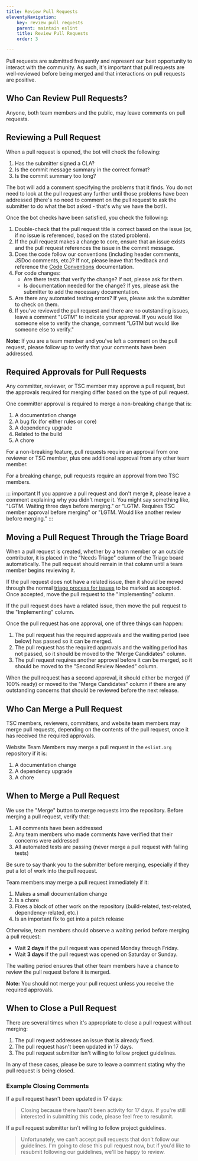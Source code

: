 ```yaml
---
title: Review Pull Requests
eleventyNavigation:
    key: review pull requests
    parent: maintain eslint
    title: Review Pull Requests
    order: 3

---
```


Pull requests are submitted frequently and represent our best opportunity to interact with the community. As such, it's important that pull requests are well-reviewed before being merged and that interactions on pull requests are positive.

## Who Can Review Pull Requests?

Anyone, both team members and the public, may leave comments on pull requests.

## Reviewing a Pull Request

When a pull request is opened, the bot will check the following:

1. Has the submitter signed a CLA?
1. Is the commit message summary in the correct format?
1. Is the commit summary too long?

The bot will add a comment specifying the problems that it finds. You do not need to look at the pull request any further until those problems have been addressed (there's no need to comment on the pull request to ask the submitter to do what the bot asked - that's why we have the bot!).

Once the bot checks have been satisfied, you check the following:

1. Double-check that the pull request title is correct based on the issue (or, if no issue is referenced, based on the stated problem).
1. If the pull request makes a change to core, ensure that an issue exists and the pull request references the issue in the commit message.
1. Does the code follow our conventions (including header comments, JSDoc comments, etc.)? If not, please leave that feedback and reference the [Code Conventions](../contribute/code-conventions) documentation.
1. For code changes:
    * Are there tests that verify the change? If not, please ask for them.
    * Is documentation needed for the change? If yes, please ask the submitter to add the necessary documentation.
1. Are there any automated testing errors? If yes, please ask the submitter to check on them.
1. If you've reviewed the pull request and there are no outstanding issues, leave a comment "LGTM" to indicate your approval. If you would like someone else to verify the change, comment "LGTM but would like someone else to verify."

**Note:** If you are a team member and you've left a comment on the pull request, please follow up to verify that your comments have been addressed.

## Required Approvals for Pull Requests

Any committer, reviewer, or TSC member may approve a pull request, but the approvals required for merging differ based on the type of pull request.

One committer approval is required to merge a non-breaking change that is:

1. A documentation change
1. A bug fix (for either rules or core)
1. A dependency upgrade
1. Related to the build
1. A chore

For a non-breaking feature, pull requests require an approval from one reviewer or TSC member, plus one additional approval from any other team member.

For a breaking change, pull requests require an approval from two TSC members.

::: important
If you approve a pull request and don't merge it, please leave a comment explaining why you didn't merge it. You might say something like, "LGTM. Waiting three days before merging." or "LGTM. Requires TSC member approval before merging" or "LGTM. Would like another review before merging."
:::

## Moving a Pull Request Through the Triage Board

When a pull request is created, whether by a team member or an outside contributor, it is placed in the "Needs Triage" column of the Triage board automatically. The pull request should remain in that column until a team member begins reviewing it.

If the pull request does not have a related issue, then it should be moved through the normal [triage process for issues](./manage-issues) to be marked as accepted. Once accepted, move the pull request to the "Implementing" column.

If the pull request does have a related issue, then move the pull request to the "Implementing" column.

Once the pull request has one approval, one of three things can happen:

1. The pull request has the required approvals and the waiting period (see below) has passed so it can be merged.
1. The pull request has the required approvals and the waiting period has not passed, so it should be moved to the "Merge Candidates" column.
1. The pull request requires another approval before it can be merged, so it should be moved to the "Second Review Needed" column.

When the pull request has a second approval, it should either be merged (if 100% ready) or moved to the "Merge Candidates" column if there are any outstanding concerns that should be reviewed before the next release.

## Who Can Merge a Pull Request

TSC members, reviewers, committers, and website team members may merge pull requests, depending on the contents of the pull request, once it has received the required approvals.

Website Team Members may merge a pull request in the `eslint.org` repository if it is:

1. A documentation change
1. A dependency upgrade
1. A chore

## When to Merge a Pull Request

We use the "Merge" button to merge requests into the repository. Before merging a pull request, verify that:

1. All comments have been addressed
1. Any team members who made comments have verified that their concerns were addressed
1. All automated tests are passing (never merge a pull request with failing tests)

Be sure to say thank you to the submitter before merging, especially if they put a lot of work into the pull request.

Team members may merge a pull request immediately if it:

1. Makes a small documentation change
1. Is a chore
1. Fixes a block of other work on the repository (build-related, test-related, dependency-related, etc.)
1. Is an important fix to get into a patch release

Otherwise, team members should observe a waiting period before merging a pull request:

* Wait **2 days** if the pull request was opened Monday through Friday.
* Wait **3 days** if the pull request was opened on Saturday or Sunday.

The waiting period ensures that other team members have a chance to review the pull request before it is merged.

**Note:** You should not merge your pull request unless you receive the required approvals.

## When to Close a Pull Request

There are several times when it's appropriate to close a pull request without merging:

1. The pull request addresses an issue that is already fixed.
1. The pull request hasn't been updated in 17 days.
1. The pull request submitter isn't willing to follow project guidelines.

In any of these cases, please be sure to leave a comment stating why the pull request is being closed.

### Example Closing Comments

If a pull request hasn't been updated in 17 days:

> Closing because there hasn't been activity for 17 days. If you're still interested in submitting this code, please feel free to resubmit.

If a pull request submitter isn't willing to follow project guidelines.

> Unfortunately, we can't accept pull requests that don't follow our guidelines. I'm going to close this pull request now, but if you'd like to resubmit following our guidelines, we'll be happy to review.
